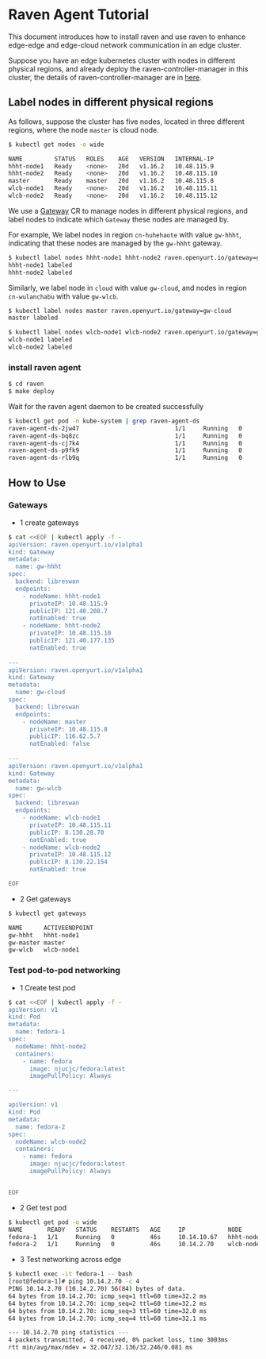 # Raven Agent Tutorial 

This document introduces how to install raven and use raven to enhance edge-edge and edge-cloud network communication in an edge cluster. 

Suppose you have an edge kubernetes cluster with nodes in different physical regions, and already deploy the raven-controller-manager in this cluster, the details of raven-controller-manager are in [here](https://github.com/openyurtio/raven-controller-manager/blob/main/README.md).

## Label nodes in different physical regions

As follows, suppose the cluster has five nodes, located in three different regions, where the node `master` is cloud node.
``` bash
$ kubectl get nodes -o wide

NAME         STATUS   ROLES    AGE   VERSION   INTERNAL-IP    
hhht-node1   Ready    <none>   20d   v1.16.2   10.48.115.9    
hhht-node2   Ready    <none>   20d   v1.16.2   10.48.115.10
master       Ready    master   20d   v1.16.2   10.48.115.8
wlcb-node1   Ready    <none>   20d   v1.16.2   10.48.115.11
wlcb-node2   Ready    <none>   20d   v1.16.2   10.48.115.12    
```

We use a [Gateway](https://github.com/openyurtio/raven-controller-manager/blob/main/pkg/ravencontroller/apis/raven/v1alpha1/gateway_types.go) CR to manage nodes in different physical regions, and label nodes to indicate which `Gateway` these nodes are managed by.

For example, We label nodes in region `cn-huhehaote` with value `gw-hhht`, indicating that these nodes are managed by the `gw-hhht` gateway.
```bash
$ kubectl label nodes hhht-node1 hhht-node2 raven.openyurt.io/gateway=gw-hhht
hhht-node1 labeled
hhht-node2 labeled
```

Similarly, we label node in `cloud` with value `gw-cloud`, and nodes in region `cn-wulanchabu` with value `gw-wlcb`.
```bash
$ kubectl label nodes master raven.openyurt.io/gateway=gw-cloud
master labeled
```

```bash
$ kubectl label nodes wlcb-node1 wlcb-node2 raven.openyurt.io/gateway=gw-wlcb
wlcb-node1 labeled
wlcb-node2 labeled
```

### install raven agent
```bash
$ cd raven
$ make deploy
```

Wait for the raven agent daemon to be created successfully
``` bash
$ kubectl get pod -n kube-system | grep raven-agent-ds
raven-agent-ds-2jw47                           1/1     Running   0          91s
raven-agent-ds-bq8zc                           1/1     Running   0          91s
raven-agent-ds-cj7k4                           1/1     Running   0          91s
raven-agent-ds-p9fk9                           1/1     Running   0          91s
raven-agent-ds-rlb9q                           1/1     Running   0          91s
```

## How to Use

### Gateways 

- 1 create gateways
```bash
$ cat <<EOF | kubectl apply -f -
apiVersion: raven.openyurt.io/v1alpha1
kind: Gateway
metadata:
  name: gw-hhht
spec:
  backend: libreswan
  endpoints:
    - nodeName: hhht-node1
      privateIP: 10.48.115.9 
      publicIP: 121.40.208.7
      natEnabled: true
    - nodeName: hhht-node2
      privateIP: 10.48.115.10
      publicIP: 121.40.177.135
      natEnabled: true
      
---
apiVersion: raven.openyurt.io/v1alpha1
kind: Gateway
metadata:
  name: gw-cloud
spec:
  backend: libreswan
  endpoints:
    - nodeName: master
      privateIP: 10.48.115.8
      publicIP: 116.62.5.7
      natEnabled: false
      
---
apiVersion: raven.openyurt.io/v1alpha1
kind: Gateway
metadata:
  name: gw-wlcb
spec:
  backend: libreswan
  endpoints:
    - nodeName: wlcb-node1
      privateIP: 10.48.115.11
      publicIP: 8.130.28.70
      natEnabled: true
    - nodeName: wlcb-node2
      privateIP: 10.48.115.12
      publicIP: 8.130.22.154
      natEnabled: true

EOF
```

- 2 Get gateways
```bash
$ kubectl get gateways

NAME      ACTIVEENDPOINT
gw-hhht   hhht-node1
gw-master master
gw-wlcb   wlcb-node1
```

 ### Test pod-to-pod networking

- 1 Create test pod
```bash
$ cat <<EOF | kubectl apply -f -
apiVersion: v1
kind: Pod
metadata:
  name: fedora-1
spec:
  nodeName: hhht-node2
  containers:
    - name: fedora
      image: njucjc/fedora:latest
      imagePullPolicy: Always

---

apiVersion: v1
kind: Pod
metadata:
  name: fedora-2
spec:
  nodeName: wlcb-node2
  containers:
    - name: fedora
      image: njucjc/fedora:latest
      imagePullPolicy: Always


EOF
```

- 2 Get test pod

```bash
$ kubectl get pod -o wide
NAME       READY   STATUS    RESTARTS   AGE     IP            NODE                  NOMINATED NODE   READINESS GATES
fedora-1   1/1     Running   0          46s     10.14.10.67   hhht-node2            <none>           <none>
fedora-2   1/1     Running   0          46s     10.14.2.70    wlcb-node2            <none>           <none>

```

- 3 Test networking across edge

```bash
$ kubectl exec -it fedora-1 -- bash
[root@fedora-1]# ping 10.14.2.70 -c 4
PING 10.14.2.70 (10.14.2.70) 56(84) bytes of data.
64 bytes from 10.14.2.70: icmp_seq=1 ttl=60 time=32.2 ms
64 bytes from 10.14.2.70: icmp_seq=2 ttl=60 time=32.2 ms
64 bytes from 10.14.2.70: icmp_seq=3 ttl=60 time=32.0 ms
64 bytes from 10.14.2.70: icmp_seq=4 ttl=60 time=32.1 ms

--- 10.14.2.70 ping statistics ---
4 packets transmitted, 4 received, 0% packet loss, time 3003ms
rtt min/avg/max/mdev = 32.047/32.136/32.246/0.081 ms

```